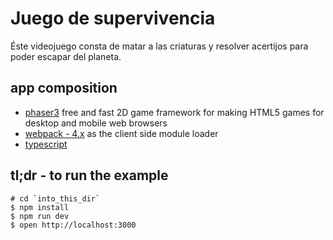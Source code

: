 # Juego de supervivencia
Éste videojuego consta de matar a las criaturas y resolver acertijos para poder escapar del planeta.

## app composition
* [phaser3](https://github.com/photonstorm/phaser) free and fast 2D game framework for making HTML5 games for desktop and mobile web browsers
* [webpack - 4.x](https://github.com/webpack/webpack) as the client side module loader
* [typescript](https://github.com/microsoft/TypeScript)

## tl;dr - to run the example
```shell
# cd `into_this_dir`
$ npm install
$ npm run dev
$ open http://localhost:3000
```



